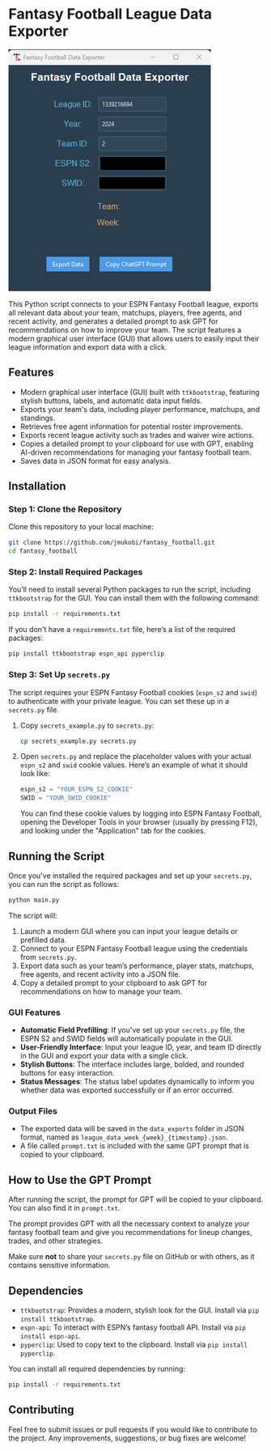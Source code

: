 # Fantasy Football League Data Exporter

![Fantasy Football GUI](./gui_sample.png)

This Python script connects to your ESPN Fantasy Football league, exports all relevant data about your team, matchups, players, free agents, and recent activity, and generates a detailed prompt to ask GPT for recommendations on how to improve your team. The script features a modern graphical user interface (GUI) that allows users to easily input their league information and export data with a click.

## Features

- Modern graphical user interface (GUI) built with `ttkbootstrap`, featuring stylish buttons, labels, and automatic data input fields.
- Exports your team's data, including player performance, matchups, and standings.
- Retrieves free agent information for potential roster improvements.
- Exports recent league activity such as trades and waiver wire actions.
- Copies a detailed prompt to your clipboard for use with GPT, enabling AI-driven recommendations for managing your fantasy football team.
- Saves data in JSON format for easy analysis.

## Installation

### Step 1: Clone the Repository
Clone this repository to your local machine:
```bash
git clone https://github.com/jmukobi/fantasy_football.git
cd fantasy_football
```

### Step 2: Install Required Packages
You’ll need to install several Python packages to run the script, including `ttkbootstrap` for the GUI. You can install them with the following command:
```bash
pip install -r requirements.txt
```

If you don't have a `requirements.txt` file, here’s a list of the required packages:
```bash
pip install ttkbootstrap espn_api pyperclip
```

### Step 3: Set Up `secrets.py`
The script requires your ESPN Fantasy Football cookies (`espn_s2` and `swid`) to authenticate with your private league. You can set these up in a `secrets.py` file.

1. Copy `secrets_example.py` to `secrets.py`:
   ```bash
   cp secrets_example.py secrets.py
   ```

2. Open `secrets.py` and replace the placeholder values with your actual `espn_s2` and `swid` cookie values. Here’s an example of what it should look like:
   ```python
   espn_s2 = "YOUR_ESPN_S2_COOKIE"
   SWID = "YOUR_SWID_COOKIE"
   ```

   You can find these cookie values by logging into ESPN Fantasy Football, opening the Developer Tools in your browser (usually by pressing F12), and looking under the "Application" tab for the cookies.

## Running the Script

Once you've installed the required packages and set up your `secrets.py`, you can run the script as follows:

```bash
python main.py
```

The script will:
1. Launch a modern GUI where you can input your league details or prefilled data.
2. Connect to your ESPN Fantasy Football league using the credentials from `secrets.py`.
3. Export data such as your team’s performance, player stats, matchups, free agents, and recent activity into a JSON file.
4. Copy a detailed prompt to your clipboard to ask GPT for recommendations on how to manage your team.

### GUI Features

- **Automatic Field Prefilling**: If you've set up your `secrets.py` file, the ESPN S2 and SWID fields will automatically populate in the GUI.
- **User-Friendly Interface**: Input your league ID, year, and team ID directly in the GUI and export your data with a single click.
- **Stylish Buttons**: The interface includes large, bolded, and rounded buttons for easy interaction.
- **Status Messages**: The status label updates dynamically to inform you whether data was exported successfully or if an error occurred.

### Output Files
- The exported data will be saved in the `data_exports` folder in JSON format, named as `league_data_week_{week}_{timestamp}.json`.
- A file called `prompt.txt` is included with the same GPT prompt that is copied to your clipboard.

## How to Use the GPT Prompt

After running the script, the prompt for GPT will be copied to your clipboard. You can also find it in `prompt.txt`.

The prompt provides GPT with all the necessary context to analyze your fantasy football team and give you recommendations for lineup changes, trades, and other strategies.

Make sure **not** to share your `secrets.py` file on GitHub or with others, as it contains sensitive information.

## Dependencies

- `ttkbootstrap`: Provides a modern, stylish look for the GUI. Install via `pip install ttkbootstrap`.
- `espn-api`: To interact with ESPN’s fantasy football API. Install via `pip install espn-api`.
- `pyperclip`: Used to copy text to the clipboard. Install via `pip install pyperclip`.

You can install all required dependencies by running:
```bash
pip install -r requirements.txt
```

## Contributing

Feel free to submit issues or pull requests if you would like to contribute to the project. Any improvements, suggestions, or bug fixes are welcome!
